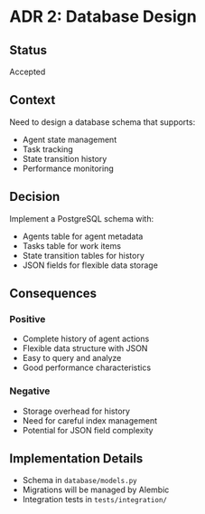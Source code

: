 # ADR 2: Database Design

## Status
Accepted

## Context
Need to design a database schema that supports:
- Agent state management
- Task tracking
- State transition history
- Performance monitoring

## Decision
Implement a PostgreSQL schema with:
- Agents table for agent metadata
- Tasks table for work items
- State transition tables for history
- JSON fields for flexible data storage

## Consequences
### Positive
- Complete history of agent actions
- Flexible data structure with JSON
- Easy to query and analyze
- Good performance characteristics

### Negative
- Storage overhead for history
- Need for careful index management
- Potential for JSON field complexity

## Implementation Details
- Schema in `database/models.py`
- Migrations will be managed by Alembic
- Integration tests in `tests/integration/`